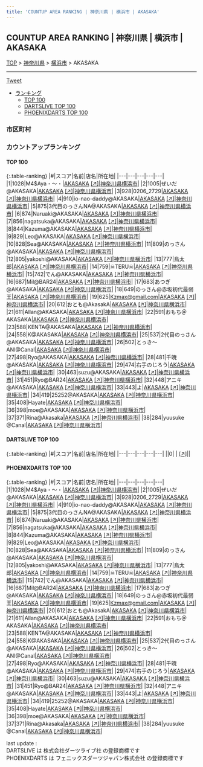 ```yaml
---
title: 'COUNTUP AREA RANKING | 神奈川県 | 横浜市 | AKASAKA'
---
```

## COUNTUP AREA RANKING | 神奈川県 | 横浜市 | AKASAKA

[TOP](/darts/rank/) > [神奈川県](/darts/rank/神奈川県/) > [横浜市](/darts/rank/神奈川県/横浜市/) > AKASAKA

___

<a href="https://twitter.com/share?ref_src=twsrc%5Etfw" data-text="COUNTUP AREA RANKING | 神奈川県横浜市AKASAKA" class="twitter-share-button" data-hashtags="DARTSLIVE,PHOENIXDARTS,darts,ダーツ" data-show-count="false">Tweet</a>

* [ランキング](#カウントアップランキング)
    * [TOP 100](#top-100)
    * [DARTSLIVE TOP 100](#dartslive-top-100)
    * [PHOENIXDARTS TOP 100](#phoenixdarts-top-100)

### 市区町村

<ul>

</ul>

### カウントアップランキング

#### TOP 100



{:.table-ranking}
|#|スコア|名前|店名|所在地|
|---|---|---|---|---|
|1|1028|<span class="rank-name-pd">M4$Aya・〜・</span>|<a href="/darts/rank/shops/67217.html">AKASAKA</a> <a href="https://vs.phoenixdarts.com/jp/shop/shopDetailInfo/s_67217?s_seq=67217">[↗]</a>|<a href="/darts/rank/神奈川県/横浜市">神奈川県横浜市</a>|
|2|1005|<span class="rank-name-pd">ぜいだ@AKASAKA</span>|<a href="/darts/rank/shops/67217.html">AKASAKA</a> <a href="https://vs.phoenixdarts.com/jp/shop/shopDetailInfo/s_67217?s_seq=67217">[↗]</a>|<a href="/darts/rank/神奈川県/横浜市">神奈川県横浜市</a>|
|3|928|<span class="rank-name-pd">0206_2729</span>|<a href="/darts/rank/shops/67217.html">AKASAKA</a> <a href="https://vs.phoenixdarts.com/jp/shop/shopDetailInfo/s_67217?s_seq=67217">[↗]</a>|<a href="/darts/rank/神奈川県/横浜市">神奈川県横浜市</a>|
|4|910|<span class="rank-name-pd">io-nao-daddy@AKASAKA</span>|<a href="/darts/rank/shops/67217.html">AKASAKA</a> <a href="https://vs.phoenixdarts.com/jp/shop/shopDetailInfo/s_67217?s_seq=67217">[↗]</a>|<a href="/darts/rank/神奈川県/横浜市">神奈川県横浜市</a>|
|5|875|<span class="rank-name-pd">3代目のっさんNA@AKASAKA</span>|<a href="/darts/rank/shops/67217.html">AKASAKA</a> <a href="https://vs.phoenixdarts.com/jp/shop/shopDetailInfo/s_67217?s_seq=67217">[↗]</a>|<a href="/darts/rank/神奈川県/横浜市">神奈川県横浜市</a>|
|6|874|<span class="rank-name-pd">Naruaki@AKASAKA</span>|<a href="/darts/rank/shops/67217.html">AKASAKA</a> <a href="https://vs.phoenixdarts.com/jp/shop/shopDetailInfo/s_67217?s_seq=67217">[↗]</a>|<a href="/darts/rank/神奈川県/横浜市">神奈川県横浜市</a>|
|7|856|<span class="rank-name-pd">nagatsuka@AKASAKA</span>|<a href="/darts/rank/shops/67217.html">AKASAKA</a> <a href="https://vs.phoenixdarts.com/jp/shop/shopDetailInfo/s_67217?s_seq=67217">[↗]</a>|<a href="/darts/rank/神奈川県/横浜市">神奈川県横浜市</a>|
|8|844|<span class="rank-name-pd">Kazuma@AKASAKA</span>|<a href="/darts/rank/shops/67217.html">AKASAKA</a> <a href="https://vs.phoenixdarts.com/jp/shop/shopDetailInfo/s_67217?s_seq=67217">[↗]</a>|<a href="/darts/rank/神奈川県/横浜市">神奈川県横浜市</a>|
|9|829|<span class="rank-name-pd">Leo@AKASAKA</span>|<a href="/darts/rank/shops/67217.html">AKASAKA</a> <a href="https://vs.phoenixdarts.com/jp/shop/shopDetailInfo/s_67217?s_seq=67217">[↗]</a>|<a href="/darts/rank/神奈川県/横浜市">神奈川県横浜市</a>|
|10|828|<span class="rank-name-pd">Sea@AKASAKA</span>|<a href="/darts/rank/shops/67217.html">AKASAKA</a> <a href="https://vs.phoenixdarts.com/jp/shop/shopDetailInfo/s_67217?s_seq=67217">[↗]</a>|<a href="/darts/rank/神奈川県/横浜市">神奈川県横浜市</a>|
|11|809|<span class="rank-name-pd">のっさん@AKASAKA</span>|<a href="/darts/rank/shops/67217.html">AKASAKA</a> <a href="https://vs.phoenixdarts.com/jp/shop/shopDetailInfo/s_67217?s_seq=67217">[↗]</a>|<a href="/darts/rank/神奈川県/横浜市">神奈川県横浜市</a>|
|12|805|<span class="rank-name-pd">yakoshi@AKASAKA</span>|<a href="/darts/rank/shops/67217.html">AKASAKA</a> <a href="https://vs.phoenixdarts.com/jp/shop/shopDetailInfo/s_67217?s_seq=67217">[↗]</a>|<a href="/darts/rank/神奈川県/横浜市">神奈川県横浜市</a>|
|13|777|<span class="rank-name-pd">鳥太郎</span>|<a href="/darts/rank/shops/67217.html">AKASAKA</a> <a href="https://vs.phoenixdarts.com/jp/shop/shopDetailInfo/s_67217?s_seq=67217">[↗]</a>|<a href="/darts/rank/神奈川県/横浜市">神奈川県横浜市</a>|
|14|759|<span class="rank-name-pd">☠TERU☠</span>|<a href="/darts/rank/shops/67217.html">AKASAKA</a> <a href="https://vs.phoenixdarts.com/jp/shop/shopDetailInfo/s_67217?s_seq=67217">[↗]</a>|<a href="/darts/rank/神奈川県/横浜市">神奈川県横浜市</a>|
|15|742|<span class="rank-name-pd">でん@AKASAKA</span>|<a href="/darts/rank/shops/67217.html">AKASAKA</a> <a href="https://vs.phoenixdarts.com/jp/shop/shopDetailInfo/s_67217?s_seq=67217">[↗]</a>|<a href="/darts/rank/神奈川県/横浜市">神奈川県横浜市</a>|
|16|687|<span class="rank-name-pd">Mil@BAR24</span>|<a href="/darts/rank/shops/67217.html">AKASAKA</a> <a href="https://vs.phoenixdarts.com/jp/shop/shopDetailInfo/s_67217?s_seq=67217">[↗]</a>|<a href="/darts/rank/神奈川県/横浜市">神奈川県横浜市</a>|
|17|683|<span class="rank-name-pd">あつぎ@AKASAKA</span>|<a href="/darts/rank/shops/67217.html">AKASAKA</a> <a href="https://vs.phoenixdarts.com/jp/shop/shopDetailInfo/s_67217?s_seq=67217">[↗]</a>|<a href="/darts/rank/神奈川県/横浜市">神奈川県横浜市</a>|
|18|649|<span class="rank-name-pd">のっさん@赤坂初代最弱王</span>|<a href="/darts/rank/shops/67217.html">AKASAKA</a> <a href="https://vs.phoenixdarts.com/jp/shop/shopDetailInfo/s_67217?s_seq=67217">[↗]</a>|<a href="/darts/rank/神奈川県/横浜市">神奈川県横浜市</a>|
|19|625|<span class="rank-name-pd">Kzmax@gmail.com</span>|<a href="/darts/rank/shops/67217.html">AKASAKA</a> <a href="https://vs.phoenixdarts.com/jp/shop/shopDetailInfo/s_67217?s_seq=67217">[↗]</a>|<a href="/darts/rank/神奈川県/横浜市">神奈川県横浜市</a>|
|20|612|<span class="rank-name-pd">おとも@AkasakA</span>|<a href="/darts/rank/shops/67217.html">AKASAKA</a> <a href="https://vs.phoenixdarts.com/jp/shop/shopDetailInfo/s_67217?s_seq=67217">[↗]</a>|<a href="/darts/rank/神奈川県/横浜市">神奈川県横浜市</a>|
|21|611|<span class="rank-name-pd">Allan@AKASAKA</span>|<a href="/darts/rank/shops/67217.html">AKASAKA</a> <a href="https://vs.phoenixdarts.com/jp/shop/shopDetailInfo/s_67217?s_seq=67217">[↗]</a>|<a href="/darts/rank/神奈川県/横浜市">神奈川県横浜市</a>|
|22|591|<span class="rank-name-pd">おもち＠AKASAKA</span>|<a href="/darts/rank/shops/67217.html">AKASAKA</a> <a href="https://vs.phoenixdarts.com/jp/shop/shopDetailInfo/s_67217?s_seq=67217">[↗]</a>|<a href="/darts/rank/神奈川県/横浜市">神奈川県横浜市</a>|
|23|588|<span class="rank-name-pd">KENTA@AKASAKA</span>|<a href="/darts/rank/shops/67217.html">AKASAKA</a> <a href="https://vs.phoenixdarts.com/jp/shop/shopDetailInfo/s_67217?s_seq=67217">[↗]</a>|<a href="/darts/rank/神奈川県/横浜市">神奈川県横浜市</a>|
|24|558|<span class="rank-name-pd">K@AKASAKA</span>|<a href="/darts/rank/shops/67217.html">AKASAKA</a> <a href="https://vs.phoenixdarts.com/jp/shop/shopDetailInfo/s_67217?s_seq=67217">[↗]</a>|<a href="/darts/rank/神奈川県/横浜市">神奈川県横浜市</a>|
|25|537|<span class="rank-name-pd">2代目のっさん@AKASAKA</span>|<a href="/darts/rank/shops/67217.html">AKASAKA</a> <a href="https://vs.phoenixdarts.com/jp/shop/shopDetailInfo/s_67217?s_seq=67217">[↗]</a>|<a href="/darts/rank/神奈川県/横浜市">神奈川県横浜市</a>|
|26|502|<span class="rank-name-pd">とっき〜ANI@Canal</span>|<a href="/darts/rank/shops/67217.html">AKASAKA</a> <a href="https://vs.phoenixdarts.com/jp/shop/shopDetailInfo/s_67217?s_seq=67217">[↗]</a>|<a href="/darts/rank/神奈川県/横浜市">神奈川県横浜市</a>|
|27|498|<span class="rank-name-pd">Ryo@AKASAKA</span>|<a href="/darts/rank/shops/67217.html">AKASAKA</a> <a href="https://vs.phoenixdarts.com/jp/shop/shopDetailInfo/s_67217?s_seq=67217">[↗]</a>|<a href="/darts/rank/神奈川県/横浜市">神奈川県横浜市</a>|
|28|481|<span class="rank-name-pd">千暁@AKASAKA</span>|<a href="/darts/rank/shops/67217.html">AKASAKA</a> <a href="https://vs.phoenixdarts.com/jp/shop/shopDetailInfo/s_67217?s_seq=67217">[↗]</a>|<a href="/darts/rank/神奈川県/横浜市">神奈川県横浜市</a>|
|29|474|<span class="rank-name-pd">右手のじろう</span>|<a href="/darts/rank/shops/67217.html">AKASAKA</a> <a href="https://vs.phoenixdarts.com/jp/shop/shopDetailInfo/s_67217?s_seq=67217">[↗]</a>|<a href="/darts/rank/神奈川県/横浜市">神奈川県横浜市</a>|
|30|463|<span class="rank-name-pd">suzu@AKASAKA</span>|<a href="/darts/rank/shops/67217.html">AKASAKA</a> <a href="https://vs.phoenixdarts.com/jp/shop/shopDetailInfo/s_67217?s_seq=67217">[↗]</a>|<a href="/darts/rank/神奈川県/横浜市">神奈川県横浜市</a>|
|31|451|<span class="rank-name-pd">Ryo@BAR24</span>|<a href="/darts/rank/shops/67217.html">AKASAKA</a> <a href="https://vs.phoenixdarts.com/jp/shop/shopDetailInfo/s_67217?s_seq=67217">[↗]</a>|<a href="/darts/rank/神奈川県/横浜市">神奈川県横浜市</a>|
|32|448|<span class="rank-name-pd">アニキ@AKASAKA</span>|<a href="/darts/rank/shops/67217.html">AKASAKA</a> <a href="https://vs.phoenixdarts.com/jp/shop/shopDetailInfo/s_67217?s_seq=67217">[↗]</a>|<a href="/darts/rank/神奈川県/横浜市">神奈川県横浜市</a>|
|33|443|<span class="rank-name-pd">よ</span>|<a href="/darts/rank/shops/67217.html">AKASAKA</a> <a href="https://vs.phoenixdarts.com/jp/shop/shopDetailInfo/s_67217?s_seq=67217">[↗]</a>|<a href="/darts/rank/神奈川県/横浜市">神奈川県横浜市</a>|
|34|419|<span class="rank-name-pd">25252@AKASAKA</span>|<a href="/darts/rank/shops/67217.html">AKASAKA</a> <a href="https://vs.phoenixdarts.com/jp/shop/shopDetailInfo/s_67217?s_seq=67217">[↗]</a>|<a href="/darts/rank/神奈川県/横浜市">神奈川県横浜市</a>|
|35|408|<span class="rank-name-pd">Hayate</span>|<a href="/darts/rank/shops/67217.html">AKASAKA</a> <a href="https://vs.phoenixdarts.com/jp/shop/shopDetailInfo/s_67217?s_seq=67217">[↗]</a>|<a href="/darts/rank/神奈川県/横浜市">神奈川県横浜市</a>|
|36|398|<span class="rank-name-pd">moe@AKASAKA</span>|<a href="/darts/rank/shops/67217.html">AKASAKA</a> <a href="https://vs.phoenixdarts.com/jp/shop/shopDetailInfo/s_67217?s_seq=67217">[↗]</a>|<a href="/darts/rank/神奈川県/横浜市">神奈川県横浜市</a>|
|37|371|<span class="rank-name-pd">Rina@Akasaka</span>|<a href="/darts/rank/shops/67217.html">AKASAKA</a> <a href="https://vs.phoenixdarts.com/jp/shop/shopDetailInfo/s_67217?s_seq=67217">[↗]</a>|<a href="/darts/rank/神奈川県/横浜市">神奈川県横浜市</a>|
|38|284|<span class="rank-name-pd">yuusuke @Canal</span>|<a href="/darts/rank/shops/67217.html">AKASAKA</a> <a href="https://vs.phoenixdarts.com/jp/shop/shopDetailInfo/s_67217?s_seq=67217">[↗]</a>|<a href="/darts/rank/神奈川県/横浜市">神奈川県横浜市</a>|


#### DARTSLIVE TOP 100



{:.table-ranking}
|#|スコア|名前|店名|所在地|
|---|---|---|---|---|
||0|<span class="rank-name-dl"> </span>|<a href="/darts/rank/shops/.html"></a> <a href="">[↗]</a>|<a href="/darts/rank//"></a>|


#### PHOENIXDARTS TOP 100



{:.table-ranking}
|#|スコア|名前|店名|所在地|
|---|---|---|---|---|
|1|1028|<span class="rank-name-pd">M4$Aya・〜・</span>|<a href="/darts/rank/shops/67217.html">AKASAKA</a> <a href="https://vs.phoenixdarts.com/jp/shop/shopDetailInfo/s_67217?s_seq=67217">[↗]</a>|<a href="/darts/rank/神奈川県/横浜市">神奈川県横浜市</a>|
|2|1005|<span class="rank-name-pd">ぜいだ@AKASAKA</span>|<a href="/darts/rank/shops/67217.html">AKASAKA</a> <a href="https://vs.phoenixdarts.com/jp/shop/shopDetailInfo/s_67217?s_seq=67217">[↗]</a>|<a href="/darts/rank/神奈川県/横浜市">神奈川県横浜市</a>|
|3|928|<span class="rank-name-pd">0206_2729</span>|<a href="/darts/rank/shops/67217.html">AKASAKA</a> <a href="https://vs.phoenixdarts.com/jp/shop/shopDetailInfo/s_67217?s_seq=67217">[↗]</a>|<a href="/darts/rank/神奈川県/横浜市">神奈川県横浜市</a>|
|4|910|<span class="rank-name-pd">io-nao-daddy@AKASAKA</span>|<a href="/darts/rank/shops/67217.html">AKASAKA</a> <a href="https://vs.phoenixdarts.com/jp/shop/shopDetailInfo/s_67217?s_seq=67217">[↗]</a>|<a href="/darts/rank/神奈川県/横浜市">神奈川県横浜市</a>|
|5|875|<span class="rank-name-pd">3代目のっさんNA@AKASAKA</span>|<a href="/darts/rank/shops/67217.html">AKASAKA</a> <a href="https://vs.phoenixdarts.com/jp/shop/shopDetailInfo/s_67217?s_seq=67217">[↗]</a>|<a href="/darts/rank/神奈川県/横浜市">神奈川県横浜市</a>|
|6|874|<span class="rank-name-pd">Naruaki@AKASAKA</span>|<a href="/darts/rank/shops/67217.html">AKASAKA</a> <a href="https://vs.phoenixdarts.com/jp/shop/shopDetailInfo/s_67217?s_seq=67217">[↗]</a>|<a href="/darts/rank/神奈川県/横浜市">神奈川県横浜市</a>|
|7|856|<span class="rank-name-pd">nagatsuka@AKASAKA</span>|<a href="/darts/rank/shops/67217.html">AKASAKA</a> <a href="https://vs.phoenixdarts.com/jp/shop/shopDetailInfo/s_67217?s_seq=67217">[↗]</a>|<a href="/darts/rank/神奈川県/横浜市">神奈川県横浜市</a>|
|8|844|<span class="rank-name-pd">Kazuma@AKASAKA</span>|<a href="/darts/rank/shops/67217.html">AKASAKA</a> <a href="https://vs.phoenixdarts.com/jp/shop/shopDetailInfo/s_67217?s_seq=67217">[↗]</a>|<a href="/darts/rank/神奈川県/横浜市">神奈川県横浜市</a>|
|9|829|<span class="rank-name-pd">Leo@AKASAKA</span>|<a href="/darts/rank/shops/67217.html">AKASAKA</a> <a href="https://vs.phoenixdarts.com/jp/shop/shopDetailInfo/s_67217?s_seq=67217">[↗]</a>|<a href="/darts/rank/神奈川県/横浜市">神奈川県横浜市</a>|
|10|828|<span class="rank-name-pd">Sea@AKASAKA</span>|<a href="/darts/rank/shops/67217.html">AKASAKA</a> <a href="https://vs.phoenixdarts.com/jp/shop/shopDetailInfo/s_67217?s_seq=67217">[↗]</a>|<a href="/darts/rank/神奈川県/横浜市">神奈川県横浜市</a>|
|11|809|<span class="rank-name-pd">のっさん@AKASAKA</span>|<a href="/darts/rank/shops/67217.html">AKASAKA</a> <a href="https://vs.phoenixdarts.com/jp/shop/shopDetailInfo/s_67217?s_seq=67217">[↗]</a>|<a href="/darts/rank/神奈川県/横浜市">神奈川県横浜市</a>|
|12|805|<span class="rank-name-pd">yakoshi@AKASAKA</span>|<a href="/darts/rank/shops/67217.html">AKASAKA</a> <a href="https://vs.phoenixdarts.com/jp/shop/shopDetailInfo/s_67217?s_seq=67217">[↗]</a>|<a href="/darts/rank/神奈川県/横浜市">神奈川県横浜市</a>|
|13|777|<span class="rank-name-pd">鳥太郎</span>|<a href="/darts/rank/shops/67217.html">AKASAKA</a> <a href="https://vs.phoenixdarts.com/jp/shop/shopDetailInfo/s_67217?s_seq=67217">[↗]</a>|<a href="/darts/rank/神奈川県/横浜市">神奈川県横浜市</a>|
|14|759|<span class="rank-name-pd">☠TERU☠</span>|<a href="/darts/rank/shops/67217.html">AKASAKA</a> <a href="https://vs.phoenixdarts.com/jp/shop/shopDetailInfo/s_67217?s_seq=67217">[↗]</a>|<a href="/darts/rank/神奈川県/横浜市">神奈川県横浜市</a>|
|15|742|<span class="rank-name-pd">でん@AKASAKA</span>|<a href="/darts/rank/shops/67217.html">AKASAKA</a> <a href="https://vs.phoenixdarts.com/jp/shop/shopDetailInfo/s_67217?s_seq=67217">[↗]</a>|<a href="/darts/rank/神奈川県/横浜市">神奈川県横浜市</a>|
|16|687|<span class="rank-name-pd">Mil@BAR24</span>|<a href="/darts/rank/shops/67217.html">AKASAKA</a> <a href="https://vs.phoenixdarts.com/jp/shop/shopDetailInfo/s_67217?s_seq=67217">[↗]</a>|<a href="/darts/rank/神奈川県/横浜市">神奈川県横浜市</a>|
|17|683|<span class="rank-name-pd">あつぎ@AKASAKA</span>|<a href="/darts/rank/shops/67217.html">AKASAKA</a> <a href="https://vs.phoenixdarts.com/jp/shop/shopDetailInfo/s_67217?s_seq=67217">[↗]</a>|<a href="/darts/rank/神奈川県/横浜市">神奈川県横浜市</a>|
|18|649|<span class="rank-name-pd">のっさん@赤坂初代最弱王</span>|<a href="/darts/rank/shops/67217.html">AKASAKA</a> <a href="https://vs.phoenixdarts.com/jp/shop/shopDetailInfo/s_67217?s_seq=67217">[↗]</a>|<a href="/darts/rank/神奈川県/横浜市">神奈川県横浜市</a>|
|19|625|<span class="rank-name-pd">Kzmax@gmail.com</span>|<a href="/darts/rank/shops/67217.html">AKASAKA</a> <a href="https://vs.phoenixdarts.com/jp/shop/shopDetailInfo/s_67217?s_seq=67217">[↗]</a>|<a href="/darts/rank/神奈川県/横浜市">神奈川県横浜市</a>|
|20|612|<span class="rank-name-pd">おとも@AkasakA</span>|<a href="/darts/rank/shops/67217.html">AKASAKA</a> <a href="https://vs.phoenixdarts.com/jp/shop/shopDetailInfo/s_67217?s_seq=67217">[↗]</a>|<a href="/darts/rank/神奈川県/横浜市">神奈川県横浜市</a>|
|21|611|<span class="rank-name-pd">Allan@AKASAKA</span>|<a href="/darts/rank/shops/67217.html">AKASAKA</a> <a href="https://vs.phoenixdarts.com/jp/shop/shopDetailInfo/s_67217?s_seq=67217">[↗]</a>|<a href="/darts/rank/神奈川県/横浜市">神奈川県横浜市</a>|
|22|591|<span class="rank-name-pd">おもち＠AKASAKA</span>|<a href="/darts/rank/shops/67217.html">AKASAKA</a> <a href="https://vs.phoenixdarts.com/jp/shop/shopDetailInfo/s_67217?s_seq=67217">[↗]</a>|<a href="/darts/rank/神奈川県/横浜市">神奈川県横浜市</a>|
|23|588|<span class="rank-name-pd">KENTA@AKASAKA</span>|<a href="/darts/rank/shops/67217.html">AKASAKA</a> <a href="https://vs.phoenixdarts.com/jp/shop/shopDetailInfo/s_67217?s_seq=67217">[↗]</a>|<a href="/darts/rank/神奈川県/横浜市">神奈川県横浜市</a>|
|24|558|<span class="rank-name-pd">K@AKASAKA</span>|<a href="/darts/rank/shops/67217.html">AKASAKA</a> <a href="https://vs.phoenixdarts.com/jp/shop/shopDetailInfo/s_67217?s_seq=67217">[↗]</a>|<a href="/darts/rank/神奈川県/横浜市">神奈川県横浜市</a>|
|25|537|<span class="rank-name-pd">2代目のっさん@AKASAKA</span>|<a href="/darts/rank/shops/67217.html">AKASAKA</a> <a href="https://vs.phoenixdarts.com/jp/shop/shopDetailInfo/s_67217?s_seq=67217">[↗]</a>|<a href="/darts/rank/神奈川県/横浜市">神奈川県横浜市</a>|
|26|502|<span class="rank-name-pd">とっき〜ANI@Canal</span>|<a href="/darts/rank/shops/67217.html">AKASAKA</a> <a href="https://vs.phoenixdarts.com/jp/shop/shopDetailInfo/s_67217?s_seq=67217">[↗]</a>|<a href="/darts/rank/神奈川県/横浜市">神奈川県横浜市</a>|
|27|498|<span class="rank-name-pd">Ryo@AKASAKA</span>|<a href="/darts/rank/shops/67217.html">AKASAKA</a> <a href="https://vs.phoenixdarts.com/jp/shop/shopDetailInfo/s_67217?s_seq=67217">[↗]</a>|<a href="/darts/rank/神奈川県/横浜市">神奈川県横浜市</a>|
|28|481|<span class="rank-name-pd">千暁@AKASAKA</span>|<a href="/darts/rank/shops/67217.html">AKASAKA</a> <a href="https://vs.phoenixdarts.com/jp/shop/shopDetailInfo/s_67217?s_seq=67217">[↗]</a>|<a href="/darts/rank/神奈川県/横浜市">神奈川県横浜市</a>|
|29|474|<span class="rank-name-pd">右手のじろう</span>|<a href="/darts/rank/shops/67217.html">AKASAKA</a> <a href="https://vs.phoenixdarts.com/jp/shop/shopDetailInfo/s_67217?s_seq=67217">[↗]</a>|<a href="/darts/rank/神奈川県/横浜市">神奈川県横浜市</a>|
|30|463|<span class="rank-name-pd">suzu@AKASAKA</span>|<a href="/darts/rank/shops/67217.html">AKASAKA</a> <a href="https://vs.phoenixdarts.com/jp/shop/shopDetailInfo/s_67217?s_seq=67217">[↗]</a>|<a href="/darts/rank/神奈川県/横浜市">神奈川県横浜市</a>|
|31|451|<span class="rank-name-pd">Ryo@BAR24</span>|<a href="/darts/rank/shops/67217.html">AKASAKA</a> <a href="https://vs.phoenixdarts.com/jp/shop/shopDetailInfo/s_67217?s_seq=67217">[↗]</a>|<a href="/darts/rank/神奈川県/横浜市">神奈川県横浜市</a>|
|32|448|<span class="rank-name-pd">アニキ@AKASAKA</span>|<a href="/darts/rank/shops/67217.html">AKASAKA</a> <a href="https://vs.phoenixdarts.com/jp/shop/shopDetailInfo/s_67217?s_seq=67217">[↗]</a>|<a href="/darts/rank/神奈川県/横浜市">神奈川県横浜市</a>|
|33|443|<span class="rank-name-pd">よ</span>|<a href="/darts/rank/shops/67217.html">AKASAKA</a> <a href="https://vs.phoenixdarts.com/jp/shop/shopDetailInfo/s_67217?s_seq=67217">[↗]</a>|<a href="/darts/rank/神奈川県/横浜市">神奈川県横浜市</a>|
|34|419|<span class="rank-name-pd">25252@AKASAKA</span>|<a href="/darts/rank/shops/67217.html">AKASAKA</a> <a href="https://vs.phoenixdarts.com/jp/shop/shopDetailInfo/s_67217?s_seq=67217">[↗]</a>|<a href="/darts/rank/神奈川県/横浜市">神奈川県横浜市</a>|
|35|408|<span class="rank-name-pd">Hayate</span>|<a href="/darts/rank/shops/67217.html">AKASAKA</a> <a href="https://vs.phoenixdarts.com/jp/shop/shopDetailInfo/s_67217?s_seq=67217">[↗]</a>|<a href="/darts/rank/神奈川県/横浜市">神奈川県横浜市</a>|
|36|398|<span class="rank-name-pd">moe@AKASAKA</span>|<a href="/darts/rank/shops/67217.html">AKASAKA</a> <a href="https://vs.phoenixdarts.com/jp/shop/shopDetailInfo/s_67217?s_seq=67217">[↗]</a>|<a href="/darts/rank/神奈川県/横浜市">神奈川県横浜市</a>|
|37|371|<span class="rank-name-pd">Rina@Akasaka</span>|<a href="/darts/rank/shops/67217.html">AKASAKA</a> <a href="https://vs.phoenixdarts.com/jp/shop/shopDetailInfo/s_67217?s_seq=67217">[↗]</a>|<a href="/darts/rank/神奈川県/横浜市">神奈川県横浜市</a>|
|38|284|<span class="rank-name-pd">yuusuke @Canal</span>|<a href="/darts/rank/shops/67217.html">AKASAKA</a> <a href="https://vs.phoenixdarts.com/jp/shop/shopDetailInfo/s_67217?s_seq=67217">[↗]</a>|<a href="/darts/rank/神奈川県/横浜市">神奈川県横浜市</a>|


<div class="footer border-top border-gray-light mt-5 pt-3 text-right text-gray">
    last update : <span style="font-weight: italic" id="foot_last_modified"></span><br />
    DARTSLIVE は 株式会社ダーツライブ社 の登録商標です<br />
    PHOENIXDARTS は フェニックスダーツジャパン株式会社 の登録商標です<br />
</div>

<script src="https://cdnjs.cloudflare.com/ajax/libs/jquery.tablesorter/2.31.3/js/jquery.tablesorter.min.js" integrity="sha512-qzgd5cYSZcosqpzpn7zF2ZId8f/8CHmFKZ8j7mU4OUXTNRd5g+ZHBPsgKEwoqxCtdQvExE5LprwwPAgoicguNg==" crossorigin="anonymous" referrerpolicy="no-referrer"></script>
<link rel="stylesheet" href="https://cdnjs.cloudflare.com/ajax/libs/jquery.tablesorter/2.31.3/css/theme.default.min.css" integrity="sha512-wghhOJkjQX0Lh3NSWvNKeZ0ZpNn+SPVXX1Qyc9OCaogADktxrBiBdKGDoqVUOyhStvMBmJQ8ZdMHiR3wuEq8+w==" crossorigin="anonymous" referrerpolicy="no-referrer" />
<script>
$(function() {
    $(".table-ranking").tablesorter({sortList:[[0, 0]]});
    $("#foot_last_modified").text(formatDate(new Date(document.lastModified), 'yyyy-MM-dd HH:mm:ss'));
});
</script>

<script async src="https://platform.twitter.com/widgets.js" charset="utf-8"></script>
